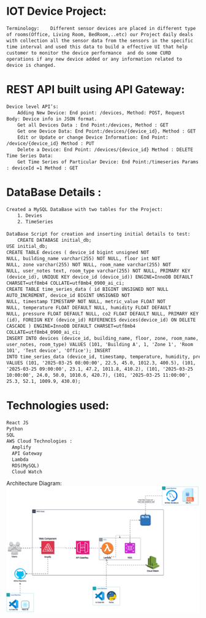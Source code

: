 # IOT Device Project:
	Terminology:	Different sensor devices are placed in different type of rooms(Office, Living Room, BedRoom,..etc) our Project daily deals with collection all the sensor data from the sensors in the specific time interval and used this data to build a effective UI that help customer to monitor the device performance  and do some CURD operations if any new device added or any information related to device is changed.

# REST API built using API Gateway:
	Device level API’s:
		Adding New Device: End point: /devices, Method: POST, Request Body: Device info in JSON format.
		Get all Devices Data : End Point:/devices, Method : GET
		Get one Device Data: End Point:/devices/{device_id}, Method : GET
		Edit or Update or change Device Information: End Point: /device/{device_id} Method : PUT
		Delete a Device: End Point: /devices/{device_id} Method : DELETE
	Time Series Data:
		Get Time Series of Particular Device: End Point:/timeseries Params : deviceId =1 Method : GET



# DataBase Details :
	Created a MySQL DataBase with two tables for the Project:
		1. Devies
		2. TimeSeries

	DataBase Script for creation and inserting initial details to test:
		CREATE DATABASE initial_db;
    USE initial_db;
    CREATE TABLE devices ( device_id bigint unsigned NOT NULL, building_name varchar(255) NOT NULL, floor int NOT NULL, zone varchar(255) NOT NULL, room_name varchar(255) NOT NULL, user_notes text, room_type varchar(255) NOT NULL, PRIMARY KEY (device_id), UNIQUE KEY device_id (device_id)) ENGINE=InnoDB DEFAULT CHARSET=utf8mb4 COLLATE=utf8mb4_0900_ai_ci;
    CREATE TABLE time_series_data ( id BIGINT UNSIGNED NOT NULL AUTO_INCREMENT, device_id BIGINT UNSIGNED NOT NULL, timestamp TIMESTAMP NOT NULL, metric_value FLOAT NOT NULL, temperature FLOAT DEFAULT NULL, humidity FLOAT DEFAULT NULL, pressure FLOAT DEFAULT NULL, co2 FLOAT DEFAULT NULL, PRIMARY KEY (id), FOREIGN KEY (device_id) REFERENCES devices(device_id) ON DELETE CASCADE ) ENGINE=InnoDB DEFAULT CHARSET=utf8mb4 COLLATE=utf8mb4_0900_ai_ci;
    INSERT INTO devices (device_id, building_name, floor, zone, room_name, user_notes, room_type) VALUES (101, 'Building A', 1, 'Zone 1', 'Room 101', 'Test device', 'Office'); INSERT INTO time_series_data (device_id, timestamp, temperature, humidity, pressure, co2) VALUES (101, '2025-03-25 08:00:00', 22.5, 45.0, 1012.3, 400.5), (101, '2025-03-25 09:00:00', 23.1, 47.2, 1011.8, 410.2), (101, '2025-03-25 10:00:00', 24.0, 50.0, 1010.6, 420.7), (101, '2025-03-25 11:00:00', 25.3, 52.1, 1009.9, 430.0);

	
# Technologies used:
	React JS
	Python
	SQL
	AWS Cloud Technologies :
      Amplify
      API Gateway
      Lambda
      RDS(MySQL)
      Cloud Watch



Architecture Diagram:
![alt text](iot_Device_Architecture.drawio_UTD-1.png)






